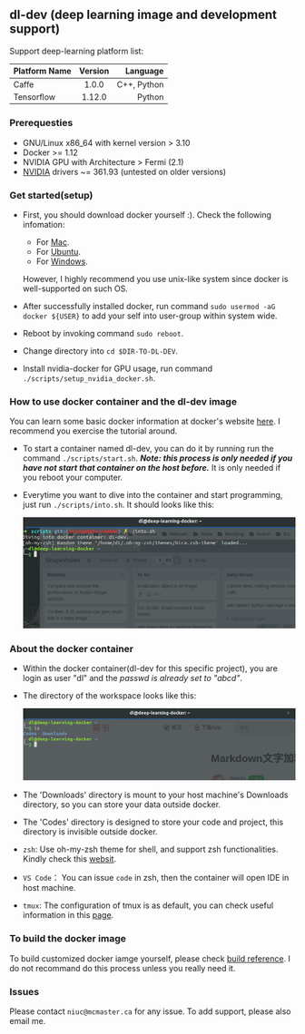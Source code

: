 ## dl-dev (deep learning image and development support)
Support deep-learning platform list:

| Platform Name | Version | Language |
|---------------| :------:| --------:|
| Caffe    | 1.0.0   | C++, Python |
| Tensorflow | 1.12.0 | Python |

### Prerequesties
* GNU/Linux x86_64 with kernel version > 3.10
* Docker >= 1.12
* NVIDIA GPU with Architecture > Fermi (2.1)
* [NVIDIA](https://www.nvidia.com/object/unix.html) drivers ~= 361.93 (untested on older versions)


### Get started(setup)
* First, you should download docker yourself :). Check the following infomation:
    * For [Mac](https://docs.docker.com/docker-for-mac/install/#what-to-know-before-you-install).
    * For [Ubuntu](https://docs.docker.com/install/linux/docker-ce/ubuntu/).
    * For [Windows](https://docs.docker.com/docker-for-windows/install/#install-docker-for-windows-desktop-app).
    
    However, I highly recommend you use unix-like system since docker is well-supported on such OS.
* After successfully installed docker, run command `sudo usermod -aG docker ${USER}` to add your self into user-group within system wide.
* Reboot by invoking command `sudo reboot`.
* Change directory into `cd $DIR-TO-DL-DEV`.
* Install nvidia-docker for GPU usage, run command `./scripts/setup_nvidia_docker.sh`.

### How to use docker container and the dl-dev image
You can learn some basic docker information at docker's website [here](https://docs.docker.com/get-started/). I recommend you exercise the tutorial around.
* To start a container named dl-dev, you can do it by running run the command `./scripts/start.sh`. ***Note: this process is only needed if you have not start that container on the host before.*** It is only needed if you reboot your computer.
* Everytime you want to dive into the container and start programming, just run `./scripts/into.sh`. It should looks like this:
  
  ![login](docs/docker-into.png)

### About the docker container
* Within the docker container(dl-dev for this specific project), you are login as user "dl" and the *passwd is already set to "abcd"*.
* The directory of the workspace looks like this:

    ![workspace](docs/workspace.png)
* The 'Downloads' directory is mount to your host machine's Downloads directory, so you can store your data outside docker.
* The 'Codes' directory is designed to store your code and project, this directory is invisible outside docker.
* `zsh`: Use oh-my-zsh theme for shell, and support zsh functionalities. Kindly check this [websit](https://www.jianshu.com/p/d194d29e488c?open_source=weibo_search).
* `VS Code`： You can issue `code` in zsh, then the container will open IDE in host machine.
* `tmux`: The configuration of tmux is as default, you can check useful information in this [page](http://louiszhai.github.io/2017/09/30/tmux/).

### To build the docker image
To build customized docker iamge yourself, please check [build reference](dockerfile/README.md). I do not recommand do this process unless you really need it. 

### Issues
Please contact `niuc@mcmaster.ca` for any issue. To add support, please also email me.

